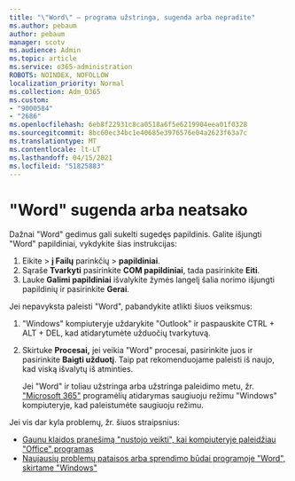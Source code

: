 ```yaml
---
title: "\"Word\" – programa užstringa, sugenda arba nepradite"
ms.author: pebaum
author: pebaum
manager: scotv
ms.audience: Admin
ms.topic: article
ms.service: o365-administration
ROBOTS: NOINDEX, NOFOLLOW
localization_priority: Normal
ms.collection: Adm_O365
ms.custom:
- "9000584"
- "2686"
ms.openlocfilehash: 6eb8f22931c8ca0518a6f5e6219904eea01f0328
ms.sourcegitcommit: 8bc60ec34bc1e40685e3976576e04a2623f63a7c
ms.translationtype: MT
ms.contentlocale: lt-LT
ms.lasthandoff: 04/15/2021
ms.locfileid: "51825883"
---
```

# <a name="word-crashes-or-doesnt-respond"></a>"Word" sugenda arba neatsako

Dažnai "Word" gedimus gali sukelti sugedęs papildinis. Galite išjungti "Word" papildiniai, vykdykite šias instrukcijas:

1. Eikite   >  **į Failų** parinkčių  >  **papildiniai**.
2. Sąraše **Tvarkyti** pasirinkite **COM papildiniai**, tada pasirinkite **Eiti**.
3. Lauke **Galimi papildiniai** išvalykite žymės langelį šalia norimo išjungti papildinių ir pasirinkite **Gerai**.

Jei nepavyksta paleisti "Word", pabandykite atlikti šiuos veiksmus:

1.   "Windows" kompiuteryje uždarykite "Outlook" ir paspauskite CTRL + ALT + DEL, kad atidarytumėte užduočių tvarkytuvą. 
2. Skirtuke **Procesai,** jei veikia "Word" procesai, pasirinkite juos ir pasirinkite **Baigti užduotį**. Taip pat rekomenduojame paleisti iš naujo, kad viską išvalytų iš atminties.

    Jei "Word" ir toliau užstringa arba užstringa paleidimo metu, žr. ["Microsoft 365"](https://support.office.com/article/Open-Office-apps-in-safe-mode-on-a-Windows-PC-dedf944a-5f4b-4afb-a453-528af4f7ac72) programėlių atidarymas saugiuoju režimu "Windows" kompiuteryje, kad paleistumėte saugiuoju režimu.

Jei vis dar kyla problemų, žr. šiuos straipsnius: 
- [Gaunu klaidos pranešimą "nustojo veikti", kai kompiuteryje paleidžiau "Office" programas](https://support.office.com/article/52bd7985-4e99-4a35-84c8-2d9b8301a2fa)
- [Naujausių problemų pataisos arba sprendimo būdai programoje "Word", skirtame "Windows"](https://support.office.com/article/bf6bf17c-2807-4871-83ce-e337ae8f0b86)
